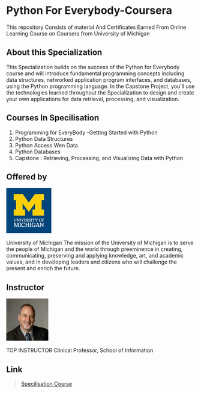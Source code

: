 # Python For Everybody-Coursera
 This repository Consists of material And Certificates Earned From Online Learning Course on Coursera from University of Michigan

## About this Specialization
This Specialization builds on the success of the Python for Everybody course and will introduce fundamental programming concepts including data structures, networked application program interfaces, and databases, using the Python programming language. In the Capstone Project, you’ll use the technologies learned throughout the Specialization to design and create your own applications for data retrieval, processing, and visualization.

 ## Courses In Specilisation
 1. Programming for EveryBody -Getting Started with Python  
 2. Python Data Structures
 3. Python Access Wen Data
 4. Python Databases
 5. Capstone : Retrieving, Processing, and Visualizing Data with Python

## Offered by
![University of Michigan logo](https://github.com/Ashleshk/Python-For-Everybody-Coursera/blob/master/michiganlogo.jpg)

University of Michigan
The mission of the University of Michigan is to serve the people of Michigan and the world through preeminence in creating, communicating, preserving and applying knowledge, art, and academic values, and in developing leaders and citizens who will challenge the present and enrich the future.

## Instructor
![Charles Russell Severance](https://github.com/Ashleshk/Python-For-Everybody-Coursera/blob/master/Charles-Severance.jpeg)

TOP INSTRUCTOR
Clinical Professor,
School of Information

## Link
> [Specilisation Course](https://www.coursera.org/specializations/python)